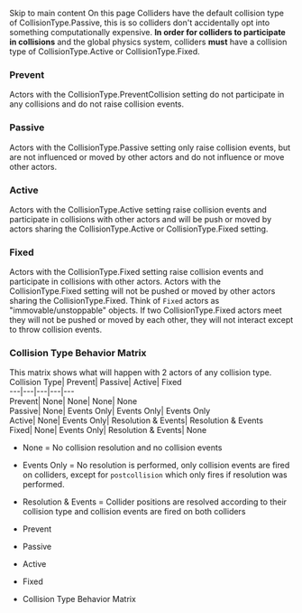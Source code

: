 Skip to main content
On this page
Colliders have the default collision type of CollisionType.Passive, this is so colliders don't accidentally opt into something computationally expensive. **In order for colliders to participate in collisions** and the global physics system, colliders **must** have a collision type of CollisionType.Active or CollisionType.Fixed.
### Prevent​
Actors with the CollisionType.PreventCollision setting do not participate in any collisions and do not raise collision events.
### Passive​
Actors with the CollisionType.Passive setting only raise collision events, but are not influenced or moved by other actors and do not influence or move other actors.
### Active​
Actors with the CollisionType.Active setting raise collision events and participate in collisions with other actors and will be push or moved by actors sharing the CollisionType.Active or CollisionType.Fixed setting.
### Fixed​
Actors with the CollisionType.Fixed setting raise collision events and participate in collisions with other actors. Actors with the CollisionType.Fixed setting will not be pushed or moved by other actors sharing the CollisionType.Fixed.
Think of `Fixed` actors as "immovable/unstoppable" objects. If two CollisionType.Fixed actors meet they will not be pushed or moved by each other, they will not interact except to throw collision events.
### Collision Type Behavior Matrix​
This matrix shows what will happen with 2 actors of any collision type.
Collision Type| Prevent| Passive| Active| Fixed  
---|---|---|---|---  
Prevent| None| None| None| None  
Passive| None| Events Only| Events Only| Events Only  
Active| None| Events Only| Resolution & Events| Resolution & Events  
Fixed| None| Events Only| Resolution & Events| None  
  * None = No collision resolution and no collision events
  * Events Only = No resolution is performed, only collision events are fired on colliders, except for `postcollision` which only fires if resolution was performed.
  * Resolution & Events = Collider positions are resolved according to their collision type and collision events are fired on both colliders


  * Prevent
  * Passive
  * Active
  * Fixed
  * Collision Type Behavior Matrix


